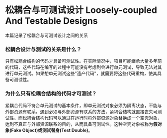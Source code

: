 # 松耦合与可测试设计 Loosely-coupled And Testable Designs
本篇记录了松耦合与可测试设计之间的关系

### 松耦合设计与测试的关系是什么？
只有松耦合结构的代码才具备可测试性。在实际情况中，项目可能继承大量多年前的代码，这些代码在编写的过程中可能没有考虑到会进行单元测试，导致无法对其进行单元测试。如果想单元测试这些"遗产代码"，就需要将这些代码重构，使其具备可测试性。

### 为什么只有松耦合结构的代码才可测试？
紧耦合代码不符合单元测试的基本条件，即单元测试对象必须为隔离状态，不能与外部资源有联系。遇到必须与外部资源有联系的方法，紧耦合结构就直接丧失可测试性。而松耦合结构代码可以通过在运行时将外部资源对象替换成一个空壳对象，达到不真正与外部资源联系的目的，从而具备可测试性。这种空壳对象被称为**假对象(Fake Object)**或**测试替身(Test Double)**。
